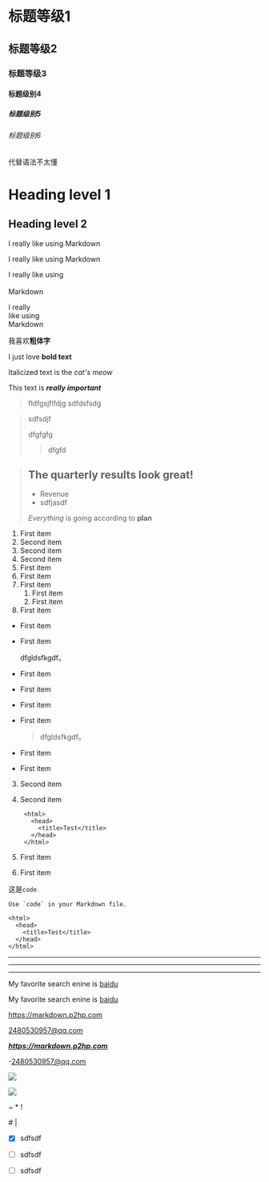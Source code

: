 # 标题等级1
## 标题等级2
### 标题等级3
#### 标题级别4
##### 标题级别5
###### 标题级别6
代替语法不太懂

Heading level 1
===============
Heading level 2
---------------

I really like using Markdown

I really like using Markdown

I really like using<br>   
Markdown

I really <br> like using   
Markdown

我喜欢**粗体字**

I just love **bold text**

Italicized text is the *cat's meow*

This text is ***really important***

>fldfgsjflfdjg
>sdfdsfsdg

>sdfsdjf
>
>dfgfgfg
>>dfgfd

>## The quarterly results look great!
>
> - Revenue
> - sdfjasdf
>
> *Everything* is going according to **plan**

1. First item
2. Second item
3. Second item
4. Second item
1. First item
1. First item
1. First item
    1. First item
    1. First item
1. First item

- First item
- First item

    dfgldsfkgdf。

- First item
- First item

- First item
- First item

    >dfgldsfkgdf。

- First item
- First item

3. Second item
4. Second item

        <html>
          <head>
            <title>Test</title>
          </head>
        </html>

1. First item
1. First item


这是`code`

``Use `code` in your Markdown file.``

    <html>
      <head>
        <title>Test</title>
      </head>
    </html>

***

---

___

My favorite search enine is [baidu](https://baidu.com)

My favorite search enine is [baidu](https://baidu.com "这是最好的搜索方式")

<https://markdown.p2hp.com>

<2480530957@qq.com>

***<https://markdown.p2hp.com>***

-<2480530957@qq.com>

![](https://d33wubrfki0l68.cloudfront.net/eab45e25bb79970178fab7a2d10cba0209372a59/94d9e/assets/images/philly-magic-garden.jpg)

[![](https://d33wubrfki0l68.cloudfront.net/eab45e25bb79970178fab7a2d10cba0209372a59/94d9e/assets/images/philly-magic-garden.jpg)](http://markdown.p2hp.com/basic-syntax/)

\~
\*
\!

\#
\|

- [x] sdfsdf
- [ ] sdfsdf
- [ ] sdfsdf

